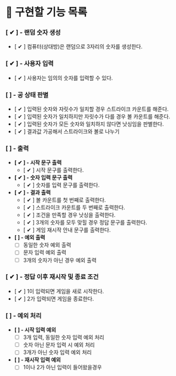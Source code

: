 # 🎯 구현할 기능 목록

### [ ✔ ] - 랜덤 숫자 생성

- [ ✔ ] 컴퓨터(상대방)은 랜덤으로 3자리의 숫자를 생성한다.

### [ ✔ ] - 사용자 입력

- [ ✔ ] 사용자는 임의의 숫자를 입력할 수 있다.

### [ ] - 공 상태 판별

- [ ✔ ] 입력된 숫자와 자릿수가 일치할 경우 스트라이크 카운트를 해준다.
- [ ✔ ] 입력된 숫자가 일치하지만 자릿수가 다를 경우 볼 카운트를 해준다.
- [ ✔ ] 입력된 숫자가 모든 숫자와 일치하지 않다면 낫싱임을 판별한다.
- [ ✔ ] 결과값 가공해서 스트라이크와 볼로 나누기

### [ ] - 출력
- **[ ✔ ] - 시작 문구 출력**
    - [ ✔ ] 시작 문구를 출력한다.
- **[ ✔ ] - 숫자 입력 문구 출력**
    - [ ✔ ] 숫자를 입력 문구를 출력한다.
- **[ ✔ ] - 결과 출력**
    - [ ✔ ] 볼 카운트를 첫 번째로 출력한다.
    - [ ✔ ] 스트라이크 카운트를 두 번째로 출력한다.
    - [ ✔ ] 조건을 만족할 경우 낫싱을 출력한다.
    - [ ✔ ] 3개의 숫자를 모두 맞힐 경우 정답 문구를 출력한다.
    - [ ✔ ] 게임 재시작 안내 문구를 출력한다.
- **[ ] - 예외 출력**
    - [ ] 동일한 숫자 예외 출력
    - [ ] 문자 입력 예외 출력
    - [ ] 3개의 숫자가 아닌 경우 예외 출력

### [ ✔ ] - 정답 이후 재시작 및 종료 조건
- [ ✔ ] 1이 입력되면 게임을 새로 시작한다.
- [ ✔ ] 2가 입력되면 게임을 종료한다.

### [ ] - 예외 처리

- **[ ] - 시작 입력 예외**
    - [ ] 3개 입력, 동일한 숫자 입력 예외 처리
    - [ ] 숫자 아닌 문자 입력 시 예외 처리
    - [ ] 3개가 아닌 숫자 입력 예외 처리
- **[ ] - 재시작 입력 예외**
    - [ ] 1이나 2가 아닌 입력이 들어왔을경우